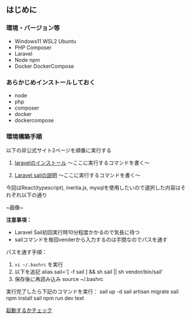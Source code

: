 ## はじめに

### 環境・バージョン等

- Windows11 WSL2 Ubuntu
- PHP Composer
- Laravel
- Node npm
- Docker DockerCompose

### あらかじめインストールしておく

- node
- php
- composer
- docker
- dockercompose

### 環境構築手順

以下の非公式サイト2ページを順番に実行する

1. [laravelのインストール](https://readouble.com/laravel/11.x/ja/installation.html)
～ここに実行するコマンドを書く～


2. [Laravel sailの説明](https://readouble.com/laravel/11.x/ja/sail.html)
～ここに実行するコマンドを書く～


今回はReact(typescript), inertia.js, mysqlを使用したいので選択した内容はそれぞれ以下の通り

~画像~

**注意事項：**
- Laravel Sail初回実行時10分程度かかるので気長に待つ
- sailコマンドを毎回venderから入力するのは手間なのでパスを通す

パスを通す手順：
1. `vi ~/.bashrc` を実行
2. 以下を追記
alias sail='[ -f sail ] && sh sail || sh vendor/bin/sail'
3. 保存後に再読み込み
source ~/.bashrc


実行完了したら下記のコマンドを実行：
sail up -d
sail artisan migrate
sail npm install
sail npm run dev
text

[起動するかチェック](http://localhost/)